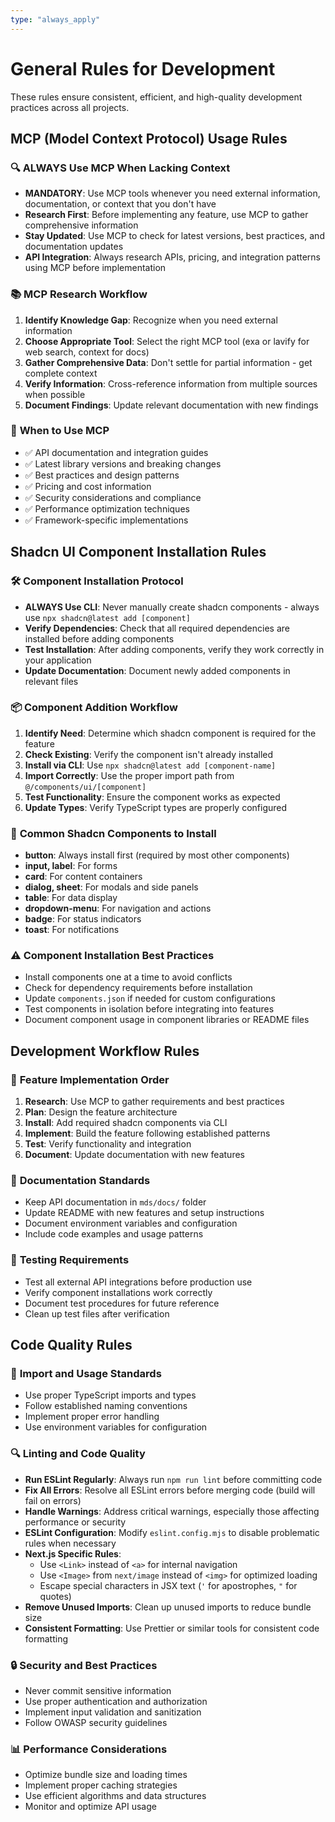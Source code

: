 ```yaml
---
type: "always_apply"
---
```


# General Rules for Development

These rules ensure consistent, efficient, and high-quality development practices across all projects.

## MCP (Model Context Protocol) Usage Rules

### 🔍 **ALWAYS Use MCP When Lacking Context**
- **MANDATORY**: Use MCP tools whenever you need external information, documentation, or context that you don't have
- **Research First**: Before implementing any feature, use MCP to gather comprehensive information
- **Stay Updated**: Use MCP to check for latest versions, best practices, and documentation updates
- **API Integration**: Always research APIs, pricing, and integration patterns using MCP before implementation

### 📚 **MCP Research Workflow**
1. **Identify Knowledge Gap**: Recognize when you need external information
2. **Choose Appropriate Tool**: Select the right MCP tool (exa or lavify for web search, context for docs)
3. **Gather Comprehensive Data**: Don't settle for partial information - get complete context
4. **Verify Information**: Cross-reference information from multiple sources when possible
5. **Document Findings**: Update relevant documentation with new findings

### 🎯 **When to Use MCP**
- ✅ API documentation and integration guides
- ✅ Latest library versions and breaking changes
- ✅ Best practices and design patterns
- ✅ Pricing and cost information
- ✅ Security considerations and compliance
- ✅ Performance optimization techniques
- ✅ Framework-specific implementations

## Shadcn UI Component Installation Rules

### 🛠️ **Component Installation Protocol**
- **ALWAYS Use CLI**: Never manually create shadcn components - always use `npx shadcn@latest add [component]`
- **Verify Dependencies**: Check that all required dependencies are installed before adding components
- **Test Installation**: After adding components, verify they work correctly in your application
- **Update Documentation**: Document newly added components in relevant files

### 📦 **Component Addition Workflow**
1. **Identify Need**: Determine which shadcn component is required for the feature
2. **Check Existing**: Verify the component isn't already installed
3. **Install via CLI**: Use `npx shadcn@latest add [component-name]`
4. **Import Correctly**: Use the proper import path from `@/components/ui/[component]`
5. **Test Functionality**: Ensure the component works as expected
6. **Update Types**: Verify TypeScript types are properly configured

### 🎨 **Common Shadcn Components to Install**
- **button**: Always install first (required by most other components)
- **input, label**: For forms
- **card**: For content containers
- **dialog, sheet**: For modals and side panels
- **table**: For data display
- **dropdown-menu**: For navigation and actions
- **badge**: For status indicators
- **toast**: For notifications

### ⚠️ **Component Installation Best Practices**
- Install components one at a time to avoid conflicts
- Check for dependency requirements before installation
- Update `components.json` if needed for custom configurations
- Test components in isolation before integrating into features
- Document component usage in component libraries or README files

## Development Workflow Rules

### 🔄 **Feature Implementation Order**
1. **Research**: Use MCP to gather requirements and best practices
2. **Plan**: Design the feature architecture
3. **Install**: Add required shadcn components via CLI
4. **Implement**: Build the feature following established patterns
5. **Test**: Verify functionality and integration
6. **Document**: Update documentation with new features

### 📝 **Documentation Standards**
- Keep API documentation in `mds/docs/` folder
- Update README with new features and setup instructions
- Document environment variables and configuration
- Include code examples and usage patterns

### 🧪 **Testing Requirements**
- Test all external API integrations before production use
- Verify component installations work correctly
- Document test procedures for future reference
- Clean up test files after verification

## Code Quality Rules

### 🎯 **Import and Usage Standards**
- Use proper TypeScript imports and types
- Follow established naming conventions
- Implement proper error handling
- Use environment variables for configuration

### 🔍 **Linting and Code Quality**
- **Run ESLint Regularly**: Always run `npm run lint` before committing code
- **Fix All Errors**: Resolve all ESLint errors before merging code (build will fail on errors)
- **Handle Warnings**: Address critical warnings, especially those affecting performance or security
- **ESLint Configuration**: Modify `eslint.config.mjs` to disable problematic rules when necessary
- **Next.js Specific Rules**:
  - Use `<Link>` instead of `<a>` for internal navigation
  - Use `<Image>` from `next/image` instead of `<img>` for optimized loading
  - Escape special characters in JSX text (`'` for apostrophes, `"` for quotes)
- **Remove Unused Imports**: Clean up unused imports to reduce bundle size
- **Consistent Formatting**: Use Prettier or similar tools for consistent code formatting

### 🔒 **Security and Best Practices**
- Never commit sensitive information
- Use proper authentication and authorization
- Implement input validation and sanitization
- Follow OWASP security guidelines

### 📊 **Performance Considerations**
- Optimize bundle size and loading times
- Implement proper caching strategies
- Use efficient algorithms and data structures
- Monitor and optimize API usage
